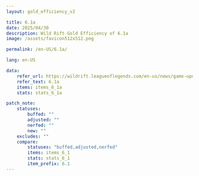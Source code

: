 ```yaml
---
layout: gold_efficiency_v2

title: 6.1a
date: 2025/04/30
description: Wild Rift Gold Efficiency of 6.1a
image: /assets/favicon512x512.png

permalink: /en-US/6.1a/

lang: en-US

data:
    refer_url: https://wildrift.leagueoflegends.com/en-us/news/game-updates/wild-rift-patch-notes-6-1a/
    refer_text: 6.1a
    items: items_6_1a
    stats: stats_6_1a

patch_note:
    statuses:
        buffed: ""
        adjusted: ""
        nerfed: ""
        new: ""
    excludes: ""
    compare:
        statuses: "buffed,adjusted,nerfed"
        items: items_6_1
        stats: stats_6_1
        item_prefix: 6.1
---
```

